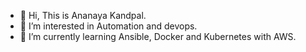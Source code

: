 - 👋 Hi, This is Ananaya Kandpal.
- 👀 I’m interested in Automation and devops.
- 🌱 I’m currently learning Ansible, Docker and Kubernetes with AWS.
<!---
- 💞️ I’m looking to collaborate on ...
--->

<!---
kandpalan/kandpalan is a ✨ special ✨ repository because its `README.md` (this file) appears on your GitHub profile.
You can click the Preview link to take a look at your changes.
--->
